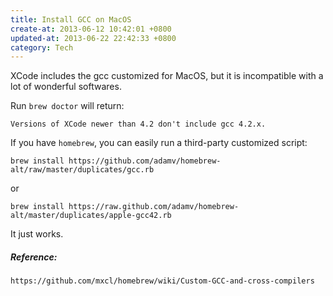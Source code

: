 ```yaml
---
title: Install GCC on MacOS
create-at: 2013-06-12 10:42:01 +0800
updated-at: 2013-06-22 22:42:33 +0800
category: Tech
---
```


XCode includes the gcc customized for MacOS, but it is incompatible with a lot of wonderful softwares.

Run `brew doctor` will return:

    Versions of XCode newer than 4.2 don't include gcc 4.2.x.
   
If you have `homebrew`, you can easily run a third-party customized script:

    brew install https://github.com/adamv/homebrew-alt/raw/master/duplicates/gcc.rb

or

    brew install https://raw.github.com/adamv/homebrew-alt/master/duplicates/apple-gcc42.rb

It just works.

##### Reference: #####

    https://github.com/mxcl/homebrew/wiki/Custom-GCC-and-cross-compilers
